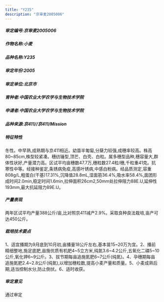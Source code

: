 ```yaml
---
title: "Y235"
description: "京审麦2005006"
---
```

##### 审定编号:京审麦2005006

##### 作物名称:小麦

##### 品种名称:Y235

##### 审定年份:2005

##### 审定单位:北京市

##### 育种者:中国农业大学农学与生物技术学院

##### 申请者:中国农业大学农学与生物技术学院

##### 品种来源:京411//京411/Mission

##### 特征特性
冬性。中早熟,成熟期与京411相近。幼苗半匍匐,分蘖力较强,成穗率较高。株高80~85cm,株型较紧凑。穗纺锤型,顶芒、白壳、白粒。属多穗型品种,穗容量大,群体性状好,产量潜力高。区试平均亩穗数47.7万,穗粒数27.4粒/穗,千粒重41克。抗寒性中等。经接种鉴定,条锈病免疫,高感叶锈病,中感白粉病。经品质测定,容重808g/L,粗蛋白(干基)17.31%,沉降值28.8mL,湿面筋36.4%,吸水率58.4%,面团形成时间2.0min,稳定时间1.6min,拉伸面积26cm2,50mm处拉伸阻力88E.U,延伸性193mm,最大抗延阻力89E.U。

##### 产量表现
两年区试平均产量388公斤/亩,比对照京411减产2.9%。采取良种良法栽培,亩产可达450公斤。

##### 栽培技术要点
1、适宜播期为9月底到10月初,亩播量18公斤左右,基本苗15~20万为宜。2、播前精细整地,施足底肥,亩施优质有机肥4~5立方米,纯氮3.6~4.2公斤,五氧化二磷5~10公斤,氧化钾6~9公斤。3、拔节期每亩追施氮肥6~7公斤(纯氮)。4、孕穗期每亩追施氮肥2.4~2.8公斤(纯氮),以增加穗粒数,提高小麦产量和质量。5、小麦成熟后期,适当控制水分,防止倒伏。6、适时收获。

##### 审定意见
通过审定

